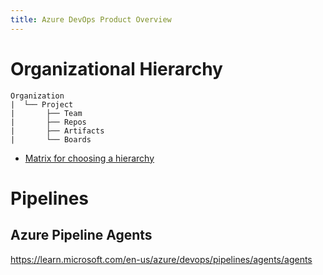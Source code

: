 ```yaml
---
title: Azure DevOps Product Overview
---
```



# Organizational Hierarchy
```
Organization
|  └── Project
|       ├── Team
|       ├── Repos
|       ├── Artifacts
|       └── Boards
```
- [Matrix for choosing a hierarchy](https://learn.microsoft.com/en-us/azure/devops/user-guide/plan-your-azure-devops-org-structure?view=azure-devops#how-many-projects-do-you-need)

# Pipelines

## Azure Pipeline Agents
https://learn.microsoft.com/en-us/azure/devops/pipelines/agents/agents